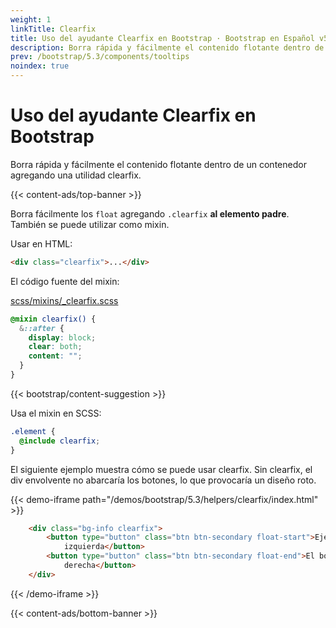 ```yaml
---
weight: 1
linkTitle: Clearfix
title: Uso del ayudante Clearfix en Bootstrap · Bootstrap en Español v5.3
description: Borra rápida y fácilmente el contenido flotante dentro de un contenedor agregando una utilidad clearfix.
prev: /bootstrap/5.3/components/tooltips
noindex: true
---
```


# Uso del ayudante Clearfix en Bootstrap

Borra rápida y fácilmente el contenido flotante dentro de un contenedor agregando una utilidad clearfix.

{{< content-ads/top-banner >}}

Borra fácilmente los `float` agregando `.clearfix` **al elemento padre**. También se puede utilizar como mixin.

Usar en HTML:

```html {filename="HTML"}
<div class="clearfix">...</div>
```

El código fuente del mixin:

[scss/mixins/_clearfix.scss](https://github.com/twbs/bootstrap/blob/v5.3.2/scss/mixins/_clearfix.scss)

```scss {filename="scss/mixins/_clearfix.scss"}
@mixin clearfix() {
  &::after {
    display: block;
    clear: both;
    content: "";
  }
}
```

{{< bootstrap/content-suggestion >}}

Usa el mixin en SCSS:

```scss {filename="SCSS"}
.element {
  @include clearfix;
}
```

El siguiente ejemplo muestra cómo se puede usar clearfix. Sin clearfix, el div envolvente no abarcaría los botones, lo que provocaría un diseño roto.

{{< demo-iframe path="/demos/bootstrap/5.3/helpers/clearfix/index.html" >}}
```html {filename="HTML"}
    <div class="bg-info clearfix">
        <button type="button" class="btn btn-secondary float-start">Ejemplo de botón flotando hacia la
            izquierda</button>
        <button type="button" class="btn btn-secondary float-end">El botón de ejemplo flotando hacia la
            derecha</button>
    </div>
```
{{< /demo-iframe >}}

{{< content-ads/bottom-banner >}}